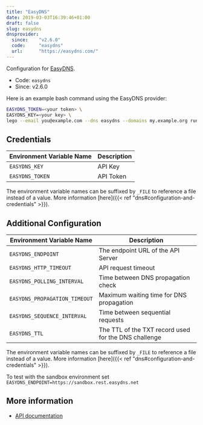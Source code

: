 ```yaml
---
title: "EasyDNS"
date: 2019-03-03T16:39:46+01:00
draft: false
slug: easydns
dnsprovider:
  since:    "v2.6.0"
  code:     "easydns"
  url:      "https://easydns.com/"
---
```


<!-- THIS DOCUMENTATION IS AUTO-GENERATED. PLEASE DO NOT EDIT. -->
<!-- providers/dns/easydns/easydns.toml -->
<!-- THIS DOCUMENTATION IS AUTO-GENERATED. PLEASE DO NOT EDIT. -->


Configuration for [EasyDNS](https://easydns.com/).


<!--more-->

- Code: `easydns`
- Since: v2.6.0


Here is an example bash command using the EasyDNS provider:

```bash
EASYDNS_TOKEN=<your token> \
EASYDNS_KEY=<your key> \
lego --email you@example.com --dns easydns --domains my.example.org run
```




## Credentials

| Environment Variable Name | Description |
|-----------------------|-------------|
| `EASYDNS_KEY` | API Key |
| `EASYDNS_TOKEN` | API Token |

The environment variable names can be suffixed by `_FILE` to reference a file instead of a value.
More information [here]({{< ref "dns#configuration-and-credentials" >}}).


## Additional Configuration

| Environment Variable Name | Description |
|--------------------------------|-------------|
| `EASYDNS_ENDPOINT` | The endpoint URL of the API Server |
| `EASYDNS_HTTP_TIMEOUT` | API request timeout |
| `EASYDNS_POLLING_INTERVAL` | Time between DNS propagation check |
| `EASYDNS_PROPAGATION_TIMEOUT` | Maximum waiting time for DNS propagation |
| `EASYDNS_SEQUENCE_INTERVAL` | Time between sequential requests |
| `EASYDNS_TTL` | The TTL of the TXT record used for the DNS challenge |

The environment variable names can be suffixed by `_FILE` to reference a file instead of a value.
More information [here]({{< ref "dns#configuration-and-credentials" >}}).

To test with the sandbox environment set ```EASYDNS_ENDPOINT=https://sandbox.rest.easydns.net```



## More information

- [API documentation](https://docs.sandbox.rest.easydns.net)

<!-- THIS DOCUMENTATION IS AUTO-GENERATED. PLEASE DO NOT EDIT. -->
<!-- providers/dns/easydns/easydns.toml -->
<!-- THIS DOCUMENTATION IS AUTO-GENERATED. PLEASE DO NOT EDIT. -->
